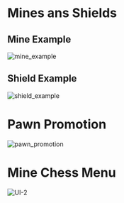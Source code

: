 # Mines ans Shields
## Mine Example
![mine_example](https://user-images.githubusercontent.com/97707320/158884623-5d4fabe1-9082-4bbd-ab91-14cddf34763d.gif)

## Shield Example
![shield_example](https://user-images.githubusercontent.com/97707320/158886226-f96140c1-304a-40af-8ca9-7be22e2f493e.gif)

# Pawn Promotion
![pawn_promotion](https://user-images.githubusercontent.com/97707320/158883047-6127cc57-48ee-4a6d-8360-37f83992732d.gif)

# Mine Chess Menu
![UI-2](https://user-images.githubusercontent.com/97707320/158878571-28360a18-dd0a-4187-9bec-f750a3a895ac.png)
